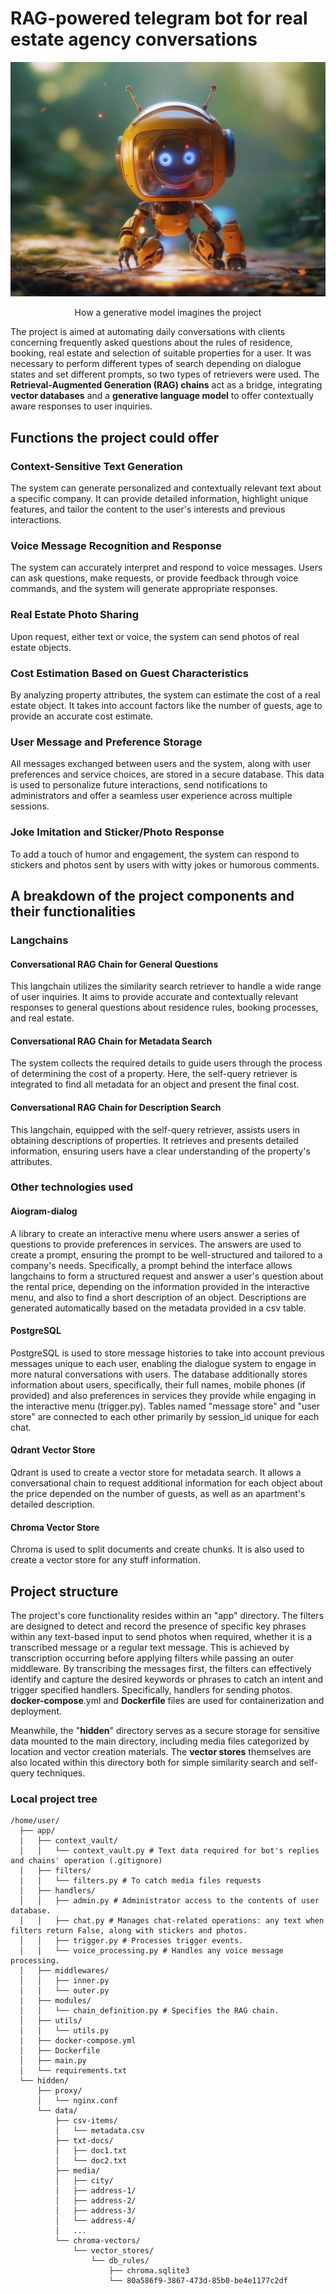 # RAG-powered telegram bot for real estate agency conversations
![How a generative model imagines the project](./BotPic.jpg)
<p align=center>How a generative model imagines the project</p>

The project is aimed at automating daily conversations with clients concerning frequently asked questions about the rules of residence, booking, real estate and selection of suitable properties for a user. It was necessary to perform different types of search depending on dialogue states and set different prompts, so two types of retrievers were used. The **Retrieval-Augmented Generation (RAG) chains** act as a bridge, integrating **vector databases** and a **generative language model** to offer contextually aware responses to user inquiries.

## Functions the project could offer
### Context-Sensitive Text Generation
The system can generate personalized and contextually relevant text about a specific company. It can provide detailed information, highlight unique features, and tailor the content to the user's interests and previous interactions.

### Voice Message Recognition and Response
The system can accurately interpret and respond to voice messages. Users can ask questions, make requests, or provide feedback through voice commands, and the system will generate appropriate responses.

### Real Estate Photo Sharing
Upon request, either text or voice, the system can send photos of real estate objects.

### Cost Estimation Based on Guest Characteristics
By analyzing property attributes, the system can estimate the cost of a real estate object. It takes into account factors like the number of guests, age to provide an accurate cost estimate.

### User Message and Preference Storage
All messages exchanged between users and the system, along with user preferences and service choices, are stored in a secure database. This data is used to personalize future interactions, send notifications to administrators and offer a seamless user experience across multiple sessions.

### Joke Imitation and Sticker/Photo Response
To add a touch of humor and engagement, the system can respond to stickers and photos sent by users with witty jokes or humorous comments. 

## A breakdown of the project components and their functionalities
### Langchains
#### Conversational RAG Chain for General Questions
This langchain utilizes the similarity search retriever to handle a wide range of user inquiries. It aims to provide accurate and contextually relevant responses to general questions about residence rules, booking processes, and real estate.
#### Conversational RAG Chain for Metadata Search
The system collects the required details to guide users through the process of determining the cost of a property. Here, the self-query retriever is integrated to find all metadata for an object and present the final cost. 
#### Conversational RAG Chain for Description Search
This langchain, equipped with the self-query retriever, assists users in obtaining descriptions of properties. It retrieves and presents detailed information, ensuring users have a clear understanding of the property's attributes.

### Other technologies used
#### Aiogram-dialog 
A library to create an interactive menu where users answer a series of questions to provide preferences in services. The answers are used to create a prompt, ensuring the prompt to be well-structured and tailored to a company's needs. Specifically, a prompt behind the interface allows langchains to form a structured request and answer a user's question about the rental price, depending on the information provided in the interactive menu, and also to find a short description of an object. Descriptions are generated automatically based on the metadata provided in a csv table.

#### PostgreSQL
PostgreSQL is used to store message histories to take into account previous messages unique to each user, enabling the dialogue system to engage in more natural conversations with users. The database additionally stores information about users, specifically, their full names, mobile phones (if provided) and also preferences in services they provide while engaging in the interactive menu (trigger.py). Tables named "message store" and "user store" are connected to each other primarily by session_id unique for each chat.

#### Qdrant Vector Store
Qdrant is used to create a vector store for metadata search. It allows a conversational chain to request additional information for each object about the price depended on the number of guests, as well as an apartment's detailed description.

#### Chroma Vector Store
Chroma is used to split documents and create chunks. It is also used to create a vector store for any stuff information.

## Project structure
The project's core functionality resides within an "app" directory. The filters are designed to detect and record the presence of specific key phrases within any text-based input to send photos when required, whether it is a transcribed message or a regular text message. This is achieved by transcription occurring before applying filters while passing an outer middleware.
By transcribing the messages first, the filters can effectively identify and capture the desired keywords or phrases to catch an intent and trigger specified handlers. Specifically, handlers for sending photos.
**docker-compose**.yml and **Dockerfile** files are used for containerization and deployment.

Meanwhile, the "**hidden**" directory serves as a secure storage for sensitive data mounted to the main directory, including media files categorized by location and vector creation materials. 
The **vector stores** themselves are also located within this directory both for simple similarity search and self-query techniques.

### Local project tree
```
/home/user/
  ├── app/
  │   ├── context_vault/
  │   │   └── context_vault.py # Text data required for bot's replies and chains' operation (.gitignore)
  │   ├── filters/
  │   │   └── filters.py # To catch media files requests
  │   ├── handlers/
  │   │   ├── admin.py # Administrator access to the contents of user database.
  │   │   ├── chat.py # Manages chat-related operations: any text when filters return False, along with stiсkers and photos.
  │   │   ├── trigger.py # Processes trigger events.
  │   │   └── voice_processing.py # Handles any voice message processing.
  │   ├── middlewares/
  │   │   ├── inner.py
  │   │   └── outer.py
  │   ├── modules/
  │   │   └── chain_definition.py # Specifies the RAG chain.
  │   ├── utils/
  │   │   └── utils.py
  │   ├── docker-compose.yml
  │   ├── Dockerfile
  │   ├── main.py
  │   └── requirements.txt
  └── hidden/
      ├── proxy/
      │   └── nginx.conf
      └── data/
          ├── csv-items/
          │   └── metadata.csv
          ├── txt-docs/
          │   ├── doc1.txt
          │   └── doc2.txt
          ├── media/
          │   ├── city/
          │   ├── address-1/
          │   ├── address-2/
          │   ├── address-3/
          │   └── address-4/
          │   ...
          └── chroma-vectors/
              └── vector_stores/
                  └── db_rules/
                      ├── chroma.sqlite3
                      └── 80a586f9-3867-473d-85b0-be4e1177c2df
```

